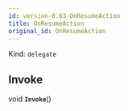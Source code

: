 ```yaml
---
id: version-0.63-OnResumeAction
title: OnResumeAction
original_id: OnResumeAction
---
```


Kind: `delegate`

## Invoke
void **`Invoke`**()




